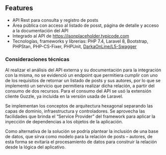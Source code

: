## Features

- API Rest para consulta y registro de posts
- Área pública con acceso al listado de posst, página de detalle y acceso a la documentación del API
- Integrado al API de https://jsonplaceholder.typicode.com
- Tecnologías, frameworks y librerias: PHP 7.4, Laravel 8, Bootstrap, PHPStan, PHP-CS-Fixer, PHPUnit, [DarkaOnLine/L5-Swagger](https://github.com/DarkaOnLine/L5-Swagger "DarkaOnLine/L5-Swagger")

### Consideraciones técnicas
Al realizar el análisis del API externa y su documentación para la integración con la misma, no se evidenció un endpoint que permitiera cumplir con uno de los requisitos de retornar un listado de posts y sus autores, por lo que se implementó un servicio que permitiera realizar dicha relación, a partir del consumo de dos recursos. Para el consumo del API se usó la extensión cliente Guzzle, ya incluida en la versión usada de Laravel.

Se implementan los conceptos de arquitectura hexagonal separando las capas de dominio, infraestructura y controladores. Se aprovecha las facilidades que brinda el “Service Provider” del framework para aplicar la inyección de dependencias a los objetos de la aplicación.

Como alternativa de la solución se podría plantear la inclusión de una base de datos, que sirva como modelo para la relación de posts – autores, de esta forma se evitaría el procesamiento de datos para construir la relación desde la lógica del aplicativo.